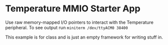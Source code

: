Temperature MMIO Starter App
============================

Use raw memory-mapped I/O pointers to interact with the Temperature peripheral.
To see output run `miniterm /dev/ttyACM0 38400`

This example is for class and is just an empty framework for writing stuff in.

